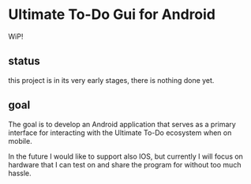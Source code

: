 # Ultimate To-Do Gui for Android
WiP!

## status
this project is in its very early stages, there is nothing done yet.

## goal
The goal is to develop an Android application that serves as a primary interface for interacting with the Ultimate To-Do ecosystem when on mobile.

In the future I would like to support also IOS, but currently I will focus on hardware that I can test on and share the program for without too much hassle.

